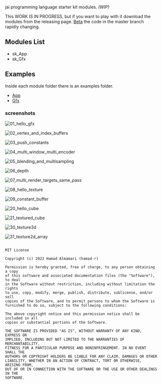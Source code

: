 jai programming language starter kit modules. *(WIP)*

This WORK IS IN PROGRESS, but if you want to play with it download the modules from the releasing page. [Beta](https://github.com/hamad-almamari/jai-sk/releases) the code in the master branch rapidly changing. 

## Modules List
* sk_App
* sk_Gfx

## Examples
Inside each module folder there is an examples folder.

* [App](https://github.com/hamad-almamari/jai-sk/tree/master/modules/sk_App/examples)
* [Gfx](https://github.com/hamad-almamari/jai-sk/tree/master/modules/sk_Gfx/examples)

### screenshots

![01_hello_gfx](https://raw.githubusercontent.com/hamad-almamari/jai-sk/master/modules/sk_Gfx/examples/01_hello_gfx.png)

![02_vertex_and_index_buffers](https://raw.githubusercontent.com/hamad-almamari/jai-sk/master/modules/sk_Gfx/examples/02_vertex_and_index_buffers.png)

![03_push_constants](https://raw.githubusercontent.com/hamad-almamari/jai-sk/master/modules/sk_Gfx/examples/03_push_constants.png)

![04_multi_window_multi_encoder](https://raw.githubusercontent.com/hamad-almamari/jai-sk/master/modules/sk_Gfx/examples/04_multi_window_multi_encoder.png)

![05_blending_and_multisampling](https://raw.githubusercontent.com/hamad-almamari/jai-sk/master/modules/sk_Gfx/examples/05_blending_and_multisampling.png)

![06_depth](https://raw.githubusercontent.com/hamad-almamari/jai-sk/master/modules/sk_Gfx/examples/06_depth.png)

![07_multi_render_targets_same_pass](https://raw.githubusercontent.com/hamad-almamari/jai-sk/master/modules/sk_Gfx/examples/07_multi_render_targets_same_pass.png)

![08_hello_texture](https://raw.githubusercontent.com/hamad-almamari/jai-sk/master/modules/sk_Gfx/examples/08_hello_texture.png)

![09_constant_buffer](https://raw.githubusercontent.com/hamad-almamari/jai-sk/master/modules/sk_Gfx/examples/09_constant_buffer.png)

![20_hello_cube](https://raw.githubusercontent.com/hamad-almamari/jai-sk/master/modules/sk_Gfx/examples/20_hello_cube.png)

![21_textured_cube](https://raw.githubusercontent.com/hamad-almamari/jai-sk/master/modules/sk_Gfx/examples/21_textured_cube.png)

![30_texture3d](https://raw.githubusercontent.com/hamad-almamari/jai-sk/master/modules/sk_Gfx/examples/30_texture3d.png)

![31_texture2d_array](https://raw.githubusercontent.com/hamad-almamari/jai-sk/master/modules/sk_Gfx/examples/31_texture2d_array.png)

##
```
MIT License

Copyright (c) 2022 Hamad Almamari (hamad-r)

Permission is hereby granted, free of charge, to any person obtaining a copy
of this software and associated documentation files (the "Software"), to deal
in the Software without restriction, including without limitation the rights
to use, copy, modify, merge, publish, distribute, sublicense, and/or sell
copies of the Software, and to permit persons to whom the Software is
furnished to do so, subject to the following conditions:

The above copyright notice and this permission notice shall be included in all
copies or substantial portions of the Software.

THE SOFTWARE IS PROVIDED "AS IS", WITHOUT WARRANTY OF ANY KIND, EXPRESS OR
IMPLIED, INCLUDING BUT NOT LIMITED TO THE WARRANTIES OF MERCHANTABILITY,
FITNESS FOR A PARTICULAR PURPOSE AND NONINFRINGEMENT. IN NO EVENT SHALL THE
AUTHORS OR COPYRIGHT HOLDERS BE LIABLE FOR ANY CLAIM, DAMAGES OR OTHER
LIABILITY, WHETHER IN AN ACTION OF CONTRACT, TORT OR OTHERWISE, ARISING FROM,
OUT OF OR IN CONNECTION WITH THE SOFTWARE OR THE USE OR OTHER DEALINGS IN THE
SOFTWARE.
```
